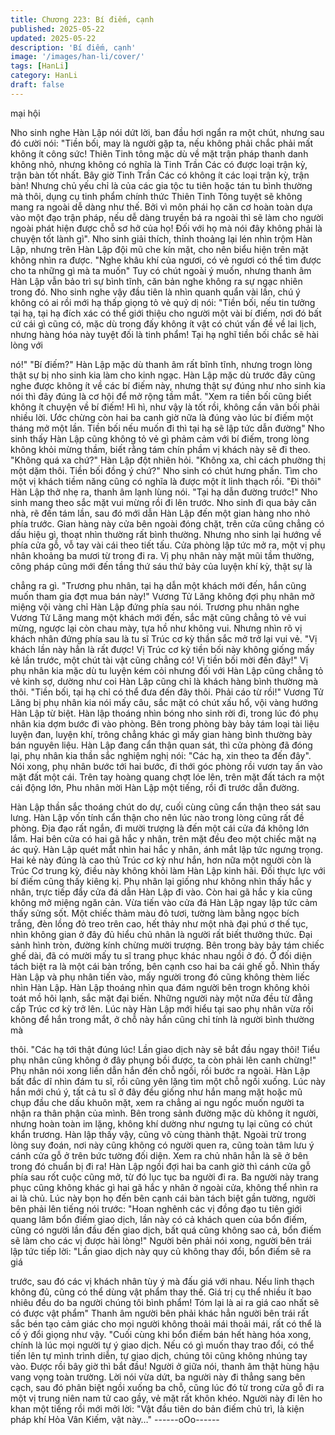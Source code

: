 ```yaml
---
title: Chương 223: Bí điếm, cạnh
published: 2025-05-22
updated: 2025-05-22
description: 'Bí điếm, cạnh'
image: '/images/han-li/cover/'
tags: [HanLi]
category: HanLi
draft: false
---
```


mại hội

Nho sinh nghe Hàn Lập nói dứt lời, ban đầu hơi ngẩn ra một chút,
nhưng sau đó cười nói:
"Tiền bối, may là người gặp ta, nếu không phải chắc phải mất
không ít công sức! Thiên Tinh tông mặc dù về mặt trận pháp
thanh danh không nhỏ, nhưng không có nghĩa là Tinh Trần Các có
được loại trận kỳ, trận bàn tốt nhất. Bây giờ Tinh Trần Các có
không ít các loại trận kỳ, trận bàn! Nhưng chủ yếu chỉ là của các
gia tộc tu tiên hoặc tán tu bình thường mà thôi, dụng cụ tinh phẩm
chính thức Thiên Tinh Tông tuyệt sẽ không mang ra ngoài dễ
dàng như thế. Bởi vì môn phái họ căn cơ hoàn toàn dựa vào một
đạo trận pháp, nếu dễ dàng truyền bá ra ngoài thì sẽ làm cho
người ngoài phát hiện được chỗ sơ hở của họ! Đối với họ mà nói
đây không phải là chuyện tốt lành gì".
Nho sinh giải thích, thỉnh thoảng lại lén nhìn trộm Hàn Lập, nhưng
trên Hàn Lập đội mũ che kín mặt, cho nên biểu hiện trên mặt
không nhìn ra được.
"Nghe khâu khí của ngươi, có vẻ ngươi có thể tìm được cho ta
những gì mà ta muốn" Tuy có chút ngoài ý muốn, nhưng thanh
âm Hàn Lập vẫn bảo trì sự bình tĩnh, căn bản nghe không ra sự
ngạc nhiên trong đó.
Nho sinh nghe vậy đầu tiên là nhìn quanh quẩn vài lần, chú ý
không có ai rồi mới hạ thấp giọng tỏ vẻ quỷ dị nói:
"Tiền bối, nếu tin tưởng tại hạ, tại hạ đích xác có thể giới thiệu cho
người một vài bí điếm, nơi đó bất cứ cái gì cũng có, mặc dù trong
đấy không ít vật có chút vấn đề về lai lịch, nhưng hàng hóa này
tuyệt đối là tinh phẩm! Tại hạ nghĩ tiền bối chắc sẽ hài lòng với

nó!"
"Bí điếm?"
Hàn Lập mặc dù thanh âm rất bĩnh tĩnh, nhưng trogn lòng thật sự
bị nho sinh kia làm cho kinh ngạc.
Hàn Lập mặc dù trước đây cũng nghe được không ít về các bí
điếm này, nhưng thật sự đúng như nho sinh kia nói thì đây đúng
là cơ hội để mở rộng tầm mắt.
"Xem ra tiền bối cũng biết không ít chuyện về bí điếm! Hì hì, như
vậy là tốt rồi, không cần vãn bối phải nhiều lời. Ước chừng còn hai
ba canh giờ nữa là đúng vào lúc bí điếm một tháng mở một lần.
Tiền bối nếu muốn đi thì tại hạ sẽ lập tức dẫn đường"
Nho sinh thấy Hàn Lập cũng không tỏ vẻ gì phảm cảm với bí
điếm, trong lòng không khỏi mừng thầm, biết rằng tám chín phầm
vị khách này sẽ đi theo.
"Không quá xa chứ?" Hàn Lập đột nhiên hỏi.
"Không xa, chỉ cách phường thị một dặm thôi. Tiền bối đồng ý
chứ?" Nho sinh có chút hưng phấn. Tìm cho một vị khách tiềm
năng cũng có nghĩa là được một ít linh thạch rồi.
"Đi thôi" Hàn Lập thở nhẹ ra, thanh âm lạnh lùng nói.
"Tại hạ dẫn đường trước!" Nho sinh mang theo sắc mặt vui mừng
rồi đi lên trước.
Nho sinh đi qua bảy căn nhà, rẽ đến tám lần, sau đó mới dẫn Hàn
Lập đến một gian hàng nho nhỏ phía trước. Gian hàng này cửa
bên ngoài đóng chặt, trên cửa cũng chẳng có dấu hiệu gì, thoạt
nhìn thường rất bình thường.
Nhưng nho sinh lại hướng về phía cửa gỗ, vỗ tay vài cái theo tiết
tấu. Cửa phòng lập tức mở ra, một vị phụ nhân khoảng ba mươi
từ trong đi ra. Vị phụ nhân này mặt mũi tầm thường, công pháp
cũng mới đến tầng thứ sáu thứ bảy của luyện khí kỳ, thật sự là

chẳng ra gì.
"Trương phu nhân, tại hạ dẫn một khách mới đến, hắn cũng muốn
tham gia đợt mua bán này!" Vương Tử Lăng không đợi phụ nhân
mở miệng vội vàng chỉ Hàn Lập đứng phía sau nói.
Trương phu nhân nghe Vương Tử Lăng mang một khách mới
đến, sắc mặt cũng chẳng tỏ vẻ vui mừng, ngược lại còn chau
mày, tựa hồ như không vui. Nhưng nhìn rõ vị khách nhân đứng
phía sau là tu sĩ Trúc cơ kỳ thần sắc mở trở lại vui vẻ.
"Vị khách lần này hẳn là rất được! Vị Trúc cơ kỳ tiền bối này
không giống mấy kẻ lần trước, một chút tài vật cũng chẳng có! Vị
tiền bối mời đến đây!" Vị phụ nhân kia mặc dù tu luyện kém cỏi
nhưng đối với Hàn Lập cũng chẳng tỏ vẻ kinh sợ, dường như coi
Hàn Lập cũng chỉ là khách hàng bình thường mà thôi.
"Tiền bối, tại hạ chỉ có thể đưa đến đây thôi. Phải cáo từ rồi!"
Vương Tử Lăng bị phụ nhân kia nói mấy câu, sắc mặt có chút xấu
hổ, vội vàng hướng Hàn Lập từ biệt.
Hàn lập thoáng nhìn bóng nho sinh rời đi, trong lúc đó phụ nhân
kia dợm bước đi vào phòng.
Bên trong phòng bày bảy tám loại tài liệu luyện đan, luyện khí,
trông chẳng khác gì mấy gian hàng bình thường bày bán nguyên
liệu.
Hàn Lập đang cẩn thận quan sát, thì cửa phòng đã đóng lại, phụ
nhân kia thần sắc nghiệm nghị nói:
"Các hạ, xin theo ta đến đây".
Nói xong, phụ nhân bước tới hai bước, đi thới góc phòng rồi vươn
tay ấn vào mặt đất một cái.
Trên tay hoàng quang chợt lóe lên, trên mặt đất tách ra một cái
động lớn, Phu nhân mời Hàn Lập một tiếng, rồi đi trước dẫn
đường.

Hàn Lập thần sắc thoáng chút do dự, cuối cùng cũng cẩn thận
theo sát sau lưng.
Hàn Lập vốn tính cẩn thận cho nên lúc nào trong lòng cũng rất đề
phòng.
Địa đạo rất ngắn, đi mười trượng là đến một cái cửa đá không lớn
lắm. Hai bên cửa có hai gã hắc y nhân, trên mặt đều đeo một
chiếc mặt nạ ác quỷ.
Hàn Lập quét mắt nhìn hai hắc y nhân, ánh mắt lập tức ngưng
trọng. Hai kẻ này đúng là cao thủ Trúc cơ kỳ như hắn, hơn nữa
một người còn là Trúc Cơ trung kỳ, điều này không khỏi làm Hàn
Lập kinh hãi. Đối thực lực với bí điếm cũng thấy kiêng kị.
Phụ nhân lại giống như không nhìn thấy hắc y nhân, trực tiếp đẩy
cửa đá dẫn Hàn Lập đi vào. Còn hai gã hắc y kia cũng không mở
miệng ngăn cản.
Vừa tiến vào cửa đá Hàn Lập ngay lập tức cảm thấy sửng sốt.
Một chiếc thảm màu đỏ tươi, tường làm bằng ngọc bích trắng,
đèn lồng đỏ treo trên cao, hết thảy như một nhà đại phú ơ thế tục,
nhìn không gian ở đây đủ hiểu chủ nhân là người rất biết thưởng
thức.
Đại sảnh hình tròn, đường kính chừng mười trượng. Bên trong
bày bảy tám chiếc ghế dài, đã có mười mấy tu sĩ trang phục khác
nhau ngồi ở đó. Ở đối diện tách biệt ra là một cái bàn trống, bên
cạnh cso hai ba cái ghế gỗ.
Nhìn thấy Hàn Lập và phụ nhân tiến vào, mấy người trong đó
cũng không thèm liếc nhìn Hàn Lập.
Hàn Lập thoáng nhìn qua đám người bên trogn không khỏi toát
mồ hôi lạnh, sắc mặt đại biến. Những người này một nửa đều từ
đẳng cấp Trúc cơ kỳ trở lên.
Lúc này Hàn Lập mới hiểu tại sao phụ nhân vừa rồi không để hắn
trong mắt, ở chỗ này hắn cũng chỉ tính là người bình thường mà

thôi.
"Các hạ tới thật đúng lúc! Lần giao dịch này sẽ bắt đầu ngay thôi!
Tiểu phụ nhân cũng không ở đây phụng bồi được, ta còn phải lên
canh chừng!" Phụ nhân nói xong liền dẫn hắn đến chỗ ngồi, rồi
bước ra ngoài.
Hàn Lập bất đắc dĩ nhìn đám tu sĩ, rồi cũng yên lặng tìm một chỗ
ngồi xuống.
Lúc này hắn mới chú ý, tất cả tu sĩ ở đây đều giống như hắn
mang mặt hoặc mũ chụp đầu che dấu khuôn mặt, xem ra chẳng
ai ngu ngốc muốn người ta nhận ra thân phận của mình.
Bên trong sảnh đường mặc dù không ít người, nhưng hoàn toàn
im lặng, không khí dường như ngưng tụ lại cũng có chút khẩn
trương.
Hàn lập thấy vậy, cũng vô cùng thành thật. Ngoài trừ trong lòng
suy đoán, nơi này cũng không có người quen ra, cũng toàn tâm
lưu ý cánh cửa gỗ ở trên bức tường đối diện. Xem ra chủ nhân
hẳn là sẽ ở bên trong đó chuẩn bị đi ra!
Hàn Lập ngồi đợi hai ba canh giờ thì cánh cửa gỗ phía sau rốt
cuộc cũng mở, từ đó lục tục ba người đi ra.
Ba người này trang phục cũng không khác gì hai gã hắc y nhân ở
ngoài cửa, không thể nhìn ra ai là chủ.
Lúc này bọn họ đến bên cạnh cái bàn tách biệt gần tường, người
bên phải lên tiếng nói trước:
"Hoan nghênh các vị đồng đạo tu tiên giới quang lâm bổn điếm
giao dịch, lần này có cả khách quen của bổn điếm, cũng có người
lần đầu đến giao dịch, bất quá cũng không sao cả, bổn điếm sẽ
làm cho các vị được hài lòng!"
Người bên phải nói xong, người bên trái lập tức tiếp lời:
"Lần giao dịch này quy củ không thay đổi, bổn điếm sẽ ra giá

trước, sau đó các vị khách nhân tùy ý mà đấu giá với nhau. Nếu
linh thạch không đủ, cũng có thể dùng vật phẩm thay thế. Giá trị
cụ thể nhiều ít bao nhiêu đều do ba người chúng tôi bình phẩm!
Tóm lại là ai ra giá cao nhất sẽ có được vật phẩm" Thanh âm
người bên phải khác hẳn người bên trái rất sắc bén tạo cảm giác
cho mọi người không thoải mái thoải mái, rất có thể là cố ý đổi
giọng như vậy.
"Cuối cùng khi bổn điếm bán hết hàng hóa xong, chính là lúc mọi
người tự ý giao dịch. Nếu có gì muốn thay trao đổi, có thể tiến lên
tự mình trình diễn, tự giao dịch, chúng tôi cũng không nhúng tay
vào. Được rồi bây giờ thì bắt đầu!
Người ở giữa nói, thanh âm thật hùng hậu vang vọng toàn trường.
Lời nói vừa dứt, ba người này đi thẳng sang bên cạch, sau đó
phân biệt ngồi xuống ba chỗ, cũng lúc đó từ trong cửa gỗ đi ra
một vị trung niên nam tử cao gầy, vẻ mặt rất khôn khéo.
Người này đi lên ho khan một tiếng rồi mới mởi lời:
"Vật đầu tiên do bản điếm chủ trì, là kiện pháp khí Hỏa Vân Kiếm,
vật này…"
------oOo------
